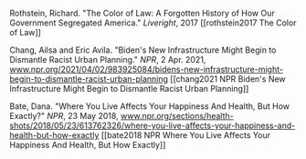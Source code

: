 Rothstein, Richard. "The Color of Law: A Forgotten History of How Our Government Segregated America." *Liveright*, 2017
	[[rothstein2017 The Color of Law]]

Chang, Ailsa and Eric Avila. "Biden's New Infrastructure Might Begin to Dismantle Racist Urban Planning." *NPR*, 2 Apr. 2021, www.npr.org/2021/04/02/983925084/bidens-new-infrastructure-might-begin-to-dismantle-racist-urban-planning
	[[chang2021 NPR Biden's New Infrastructure Might Begin to Dismantle Racist Urban Planning]]

Bate, Dana. "Where You Live Affects Your Happiness And Health, But How Exactly?" *NPR*, 23 May 2018, www.npr.org/sections/health-shots/2018/05/23/613762326/where-you-live-affects-your-happiness-and-health-but-how-exactly
	[[bate2018 NPR Where You Live Affects Your Happiness And Health, But How Exactly]]

